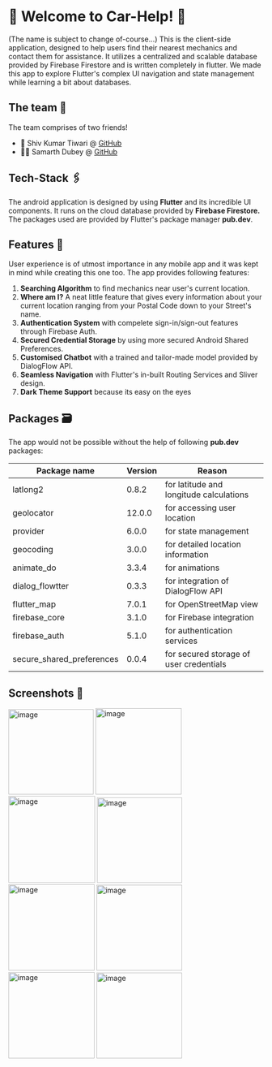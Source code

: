 # 🌟 Welcome to Car-Help! 🌟

(The name is subject to change of-course...)
This is the client-side application, designed to help users find their nearest mechanics and contact them for assistance. It utilizes a centralized and scalable database provided by Firebase Firestore and is written completely in flutter. We made this app to explore Flutter's complex UI navigation and state management while learning a bit about databases.

## The team 🚀
The team comprises of two friends!

<ul>
<li>🙋 Shiv Kumar Tiwari @ <a href="https://github.com/Sh1vT">GitHub </a> 
<li>🙋‍♂️ Samarth Dubey @ <a href="https://github.com/Samarth512">GitHub</a>
</ul>


##  Tech-Stack 🖇️
The android application is designed by using **Flutter**  and its incredible UI components. It runs on the cloud database provided by **Firebase Firestore.** The packages used are provided by Flutter's package manager **pub.dev**.

## Features 💯

User experience is of utmost importance in any mobile app and it was kept in mind while creating this one too. The app provides following features:

<ol>
<li> <b>Searching Algorithm</b> to find mechanics near user's current location.
<li> <b>Where am I?</b> A neat little feature that gives every information about your current location ranging from your Postal Code down to your Street's name.
<li> <b>Authentication System</b> with compelete sign-in/sign-out features through Firebase Auth.
<li> <b>Secured Credential Storage</b> by using more secured Android Shared Preferences.
<li> <b>Customised Chatbot</b> with a trained and tailor-made model provided by DialogFlow API.
<li> <b>Seamless Navigation</b> with Flutter's in-built Routing Services and Sliver design.
<li> <b>Dark Theme Support</b> because its easy on the eyes
</ol>

## Packages 🗃️

The app would not be possible without the help of following **pub.dev** packages:

|Package name | Version | Reason
|--|--|--
|latlong2|0.8.2| for latitude and longitude calculations
|geolocator|12.0.0| for accessing user location
|provider|6.0.0| for state management
|geocoding|3.0.0| for detailed location information
|animate_do| 3.3.4| for animations|
|dialog_flowtter|0.3.3| for integration of DialogFlow API
|flutter_map|7.0.1| for OpenStreetMap view
|firebase_core|3.1.0| for Firebase integration
|firebase_auth|5.1.0| for authentication services
|secure_shared_preferences|0.0.4| for secured storage of user credentials

## Screenshots 📸


<img width="168" alt="image" src="https://github.com/Sh1vT/carhelp/assets/154119443/74c3a455-746f-4f28-8803-527fd6cf93ba">
<img width="170" alt="image" src="https://github.com/Sh1vT/carhelp/assets/154119443/159a14d7-9a31-42d1-b355-7539a1a01f68">
<img width="171" alt="image" src="https://github.com/Sh1vT/carhelp/assets/154119443/d310c2fa-06cb-4781-8e20-2d994a553676">
<img width="168" alt="image" src="https://github.com/Sh1vT/carhelp/assets/154119443/6ab3911b-0b00-4b0c-a65d-22b8a37db7a2">
<img width="170" alt="image" src="https://github.com/Sh1vT/carhelp/assets/154119443/790ece0a-535b-4313-ae30-9d30d1e442dc">
<img width="169" alt="image" src="https://github.com/Sh1vT/carhelp/assets/154119443/0d29c500-6347-42da-8666-a235f7d8de2c">
<img width="170" alt="image" src="https://github.com/Sh1vT/carhelp/assets/154119443/4e315eb5-74ee-412a-b5d4-5f96fb15ccf9">
<img width="169" alt="image" src="https://github.com/Sh1vT/carhelp/assets/154119443/762d5d21-f4c5-4630-97de-2187e6f4f1c0">









